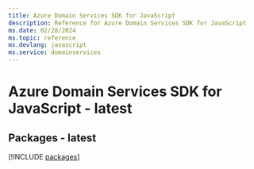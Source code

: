 ```yaml
---
title: Azure Domain Services SDK for JavaScript
description: Reference for Azure Domain Services SDK for JavaScript
ms.date: 02/28/2024
ms.topic: reference
ms.devlang: javascript
ms.service: domainservices
---
```

# Azure Domain Services SDK for JavaScript - latest
## Packages - latest
[!INCLUDE [packages](domain-services-index.md)]
